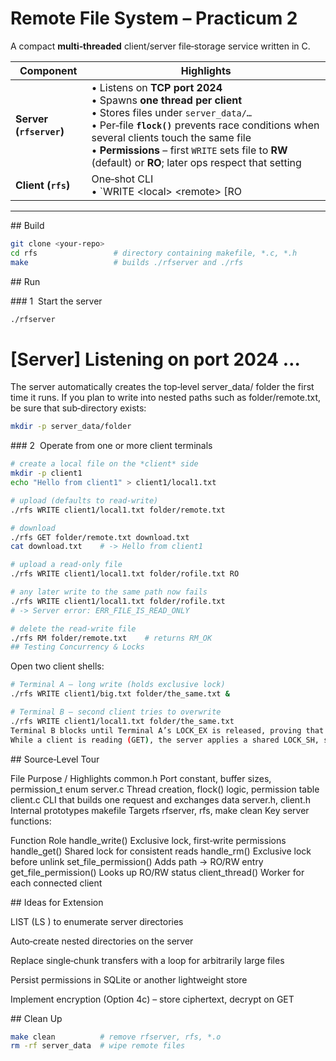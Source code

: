 # Remote File System – Practicum 2

A compact **multi‑threaded** client/server file‑storage service written in C.

| Component | Highlights |
|-----------|------------|
| **Server (`rfserver`)** | • Listens on **TCP port 2024**<br>• Spawns **one thread per client**<br>• Stores files under `server_data/…`<br>• Per‑file **`flock()`** prevents race conditions when several clients touch the same file<br>• **Permissions** – first `WRITE` sets file to **RW** (default) or **RO**; later ops respect that setting |
| **Client (`rfs`)** | One‑shot CLI<br>• `WRITE &lt;local&gt; &lt;remote&gt; [RO|RW]` – upload<br>• `GET &lt;remote&gt; &lt;local&gt;` – download<br>• `RM &lt;remote&gt;` – delete |

---

## Build

```bash
git clone <your‑repo>
cd rfs                 # directory containing makefile, *.c, *.h
make                   # builds ./rfserver and ./rfs
```

## Run

### 1  Start the server

```bash
./rfserver
```

# [Server] Listening on port 2024 …
The server automatically creates the top‑level server_data/ folder the first time it runs. If you plan to write into nested paths such as folder/remote.txt, be sure that sub‑directory exists:

```bash
mkdir -p server_data/folder
```

### 2  Operate from one or more client terminals

```bash
# create a local file on the *client* side
mkdir -p client1
echo "Hello from client1" > client1/local1.txt

# upload (defaults to read‑write)
./rfs WRITE client1/local1.txt folder/remote.txt

# download
./rfs GET folder/remote.txt download.txt
cat download.txt    # -> Hello from client1

# upload a read‑only file
./rfs WRITE client1/local1.txt folder/rofile.txt RO

# any later write to the same path now fails
./rfs WRITE client1/local1.txt folder/rofile.txt
# -> Server error: ERR_FILE_IS_READ_ONLY

# delete the read‑write file
./rfs RM folder/remote.txt    # returns RM_OK
## Testing Concurrency & Locks
```

Open two client shells:

```bash
# Terminal A – long write (holds exclusive lock)
./rfs WRITE client1/big.txt folder/the_same.txt &

# Terminal B – second client tries to overwrite
./rfs WRITE client1/local1.txt folder/the_same.txt
Terminal B blocks until Terminal A’s LOCK_EX is released, proving that per‑file locking serializes concurrent writes.
While a client is reading (GET), the server applies a shared LOCK_SH, so multiple readers can proceed concurrently but writers wait.
```

## Source‑Level Tour


File	Purpose / Highlights
common.h	Port constant, buffer sizes, permission_t enum
server.c	Thread creation, flock() logic, permission table
client.c	CLI that builds one request and exchanges data
server.h, client.h	Internal prototypes
makefile	Targets rfserver, rfs, make clean
Key server functions:


Function	Role
handle_write()	Exclusive lock, first‑write permissions
handle_get()	Shared lock for consistent reads
handle_rm()	Exclusive lock before unlink
set_file_permission()	Adds path → RO/RW entry
get_file_permission()	Looks up RO/RW status
client_thread()	Worker for each connected client


## Ideas for Extension

LIST (LS <remoteDir>) to enumerate server directories

Auto‑create nested directories on the server

Replace single‑chunk transfers with a loop for arbitrarily large files

Persist permissions in SQLite or another lightweight store

Implement encryption (Option 4c) – store ciphertext, decrypt on GET

## Clean Up

```bash
make clean          # remove rfserver, rfs, *.o
rm -rf server_data  # wipe remote files
```
